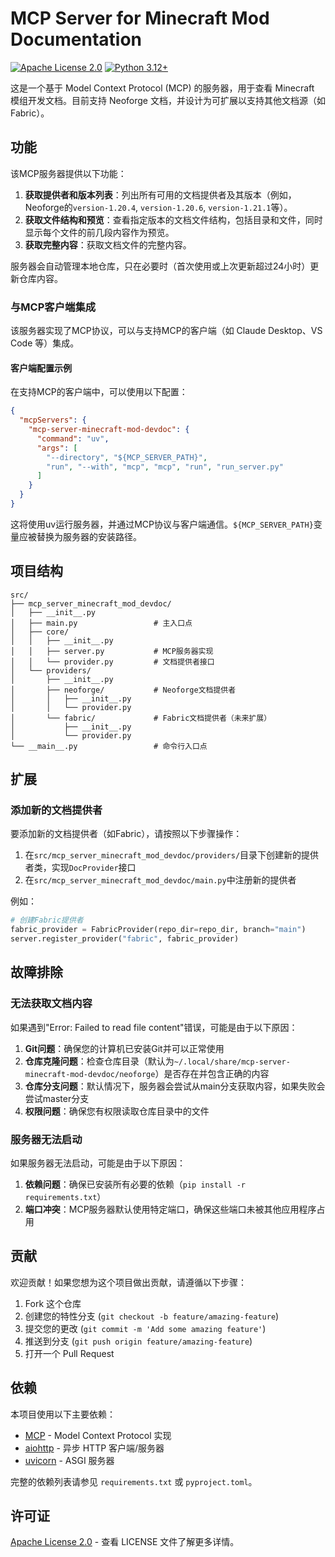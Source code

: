 # MCP Server for Minecraft Mod Documentation

[![Apache License 2.0](https://img.shields.io/badge/License-Apache-green.svg)](https://choosealicense.com/licenses/apache-2.0/)
[![Python 3.12+](https://img.shields.io/badge/python-3.12+-blue.svg)](https://www.python.org/downloads/)

这是一个基于 Model Context Protocol (MCP) 的服务器，用于查看 Minecraft 模组开发文档。目前支持 Neoforge 文档，并设计为可扩展以支持其他文档源（如 Fabric）。

## 功能

该MCP服务器提供以下功能：

1. **获取提供者和版本列表**：列出所有可用的文档提供者及其版本（例如，Neoforge的`version-1.20.4`, `version-1.20.6`, `version-1.21.1`等）。
2. **获取文件结构和预览**：查看指定版本的文档文件结构，包括目录和文件，同时显示每个文件的前几段内容作为预览。
3. **获取完整内容**：获取文档文件的完整内容。

服务器会自动管理本地仓库，只在必要时（首次使用或上次更新超过24小时）更新仓库内容。

### 与MCP客户端集成

该服务器实现了MCP协议，可以与支持MCP的客户端（如 Claude Desktop、VS Code 等）集成。

#### 客户端配置示例

在支持MCP的客户端中，可以使用以下配置：

```json
{
  "mcpServers": {
    "mcp-server-minecraft-mod-devdoc": {
      "command": "uv",
      "args": [
        "--directory", "${MCP_SERVER_PATH}",
        "run", "--with", "mcp", "mcp", "run", "run_server.py"
      ]
    }
  }
}
```

这将使用uv运行服务器，并通过MCP协议与客户端通信。`${MCP_SERVER_PATH}`变量应被替换为服务器的安装路径。

## 项目结构

```
src/
├── mcp_server_minecraft_mod_devdoc/
│   ├── __init__.py
│   ├── main.py                 # 主入口点
│   ├── core/
│   │   ├── __init__.py
│   │   ├── server.py           # MCP服务器实现
│   │   └── provider.py         # 文档提供者接口
│   └── providers/
│       ├── __init__.py
│       ├── neoforge/           # Neoforge文档提供者
│       │   ├── __init__.py
│       │   └── provider.py
│       └── fabric/             # Fabric文档提供者（未来扩展）
│           ├── __init__.py
│           └── provider.py
└── __main__.py                 # 命令行入口点
```

## 扩展

### 添加新的文档提供者

要添加新的文档提供者（如Fabric），请按照以下步骤操作：

1. 在`src/mcp_server_minecraft_mod_devdoc/providers/`目录下创建新的提供者类，实现`DocProvider`接口
2. 在`src/mcp_server_minecraft_mod_devdoc/main.py`中注册新的提供者

例如：

```python
# 创建Fabric提供者
fabric_provider = FabricProvider(repo_dir=repo_dir, branch="main")
server.register_provider("fabric", fabric_provider)
```

## 故障排除

### 无法获取文档内容

如果遇到"Error: Failed to read file content"错误，可能是由于以下原因：

1. **Git问题**：确保您的计算机已安装Git并可以正常使用
2. **仓库克隆问题**：检查仓库目录（默认为`~/.local/share/mcp-server-minecraft-mod-devdoc/neoforge`）是否存在并包含正确的内容
3. **仓库分支问题**：默认情况下，服务器会尝试从main分支获取内容，如果失败会尝试master分支
4. **权限问题**：确保您有权限读取仓库目录中的文件

### 服务器无法启动

如果服务器无法启动，可能是由于以下原因：

1. **依赖问题**：确保已安装所有必要的依赖（`pip install -r requirements.txt`）
2. **端口冲突**：MCP服务器默认使用特定端口，确保这些端口未被其他应用程序占用

## 贡献

欢迎贡献！如果您想为这个项目做出贡献，请遵循以下步骤：

1. Fork 这个仓库
2. 创建您的特性分支 (`git checkout -b feature/amazing-feature`)
3. 提交您的更改 (`git commit -m 'Add some amazing feature'`)
4. 推送到分支 (`git push origin feature/amazing-feature`)
5. 打开一个 Pull Request

## 依赖

本项目使用以下主要依赖：

- [MCP](https://github.com/modelcontextprotocol/python-sdk) - Model Context Protocol 实现
- [aiohttp](https://docs.aiohttp.org/) - 异步 HTTP 客户端/服务器
- [uvicorn](https://www.uvicorn.org/) - ASGI 服务器

完整的依赖列表请参见 `requirements.txt` 或 `pyproject.toml`。

## 许可证

[Apache License 2.0](LICENSE) - 查看 LICENSE 文件了解更多详情。
